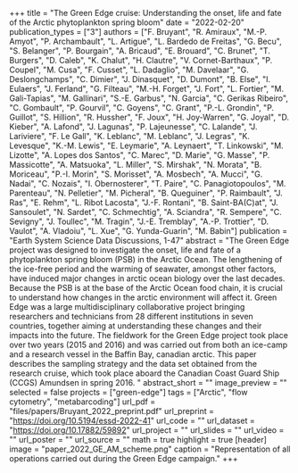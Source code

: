 +++
title = "The Green Edge cruise: Understanding the onset, life and fate of the Arctic phytoplankton spring bloom"
date = "2022-02-20"
publication_types = ["3"]
authors = ["F. Bruyant", "R. Amiraux", "M.-P. Amyot", "P. Archambault", "L. Artigue", "L. Bardedo de Freitas", "G. Becu", "S. Belanger", "P. Bourgain", "A. Bricaud", "E. Brouard", "C. Brunet", "T. Burgers", "D. Caleb", "K. Chalut", "H. Clautre", "V. Cornet-Barthaux", "P. Coupel", "M. Cusa", "F. Cusset", "L. Dadaglio", "M. Davelaar", "G. Deslongchamps", "C. Dimier", "J. Dinasquet", "D. Dumont", "B. Else", "I. Eulaers", "J. Ferland", "G. Filteau", "M.-H. Forget", "J. Fort", "L. Fortier", "M. Gali-Tapias", "M. Gallinari", "S.-E. Garbus", "N. Garcia", "C. Gerikas Ribeiro", "C. Gombault", "P. Gourvil", "C. Goyens", "C. Grant", "P.-L. Grondin", "P. Guillot", "S. Hillion", "R. Hussher", "F. Joux", "H. Joy-Warren", "G. Joyal", "D. Kieber", "A. Lafond", "J. Lagunas", "P. Lajeunesse", "C. Lalande", "J. Lariviere", "F. Le Gall", "K. Leblanc", "M. Leblanc", "J. Legras", "K. Levesque", "K.-M. Lewis", "E. Leymarie", "A. Leynaert", "T. Linkowski", "M. Lizotte", "A. Lopes dos Santos", "C. Marec", "D. Marie", "G. Masse", "P. Massicotte", "A. Matsuoka", "L. Miller", "S. Mirshak", "N. Morata", "B. Moriceau", "P.-I. Morin", "S. Morisset", "A. Mosbech", "A. Mucci", "G. Nadai", "C. Nozais", "I. Obernosterer", "T. Paire", "C. Panagiotopoulos", "M. Parenteau", "N. Pelletier", "M. Picheral", "B. Queguiner", "P. Raimbault", "J. Ras", "E. Rehm", "L. Ribot Lacosta", "J.-F. Rontani", "B. Saint-BA(C)at", "J. Sansoulet", "N. Sardet", "C. Schmechtig", "A. Sciandra", "R. Sempere", "C. Sevigny", "J. Toullec", "M. Tragin", "J.-E. Tremblay", "A.-P. Trottier", "D. Vaulot", "A. Vladoiu", "L. Xue", "G. Yunda-Guarin", "M. Babin"]
publication = "Earth System Science Data Discussions, 1-47"
abstract = "The Green Edge project was designed to investigate the onset, life and fate of a phytoplankton spring bloom (PSB) in the Arctic Ocean. The lengthening of the ice-free period and the warming of seawater, amongst other factors, have induced major changes in arctic ocean biology over the last decades. Because the PSB is at the base of the Arctic Ocean food chain, it is crucial to understand how changes in the arctic environment will affect it. Green Edge was a large multidisciplinary collaborative project bringing researchers and technicians from 28 different institutions in seven countries, together aiming at understanding these changes and their impacts into the future. The fieldwork for the Green Edge project took place over two years (2015 and 2016) and was carried out from both an ice-camp and a research vessel in the Baffin Bay, canadian arctic. This paper describes the sampling strategy and the data set obtained from the research cruise, which took place aboard the Canadian Coast Guard Ship (CCGS) Amundsen in spring 2016. "
abstract_short = ""
image_preview = ""
selected = false
projects = ["green-edge"]
tags = ["Arctic", "flow cytometry", "metabarcoding"]
url_pdf = "files/papers/Bruyant_2022_preprint.pdf"
url_preprint = "https://doi.org/10.5194/essd-2022-41"
url_code = ""
url_dataset = "https://doi.org/10.17882/59892"
url_project = ""
url_slides = ""
url_video = ""
url_poster = ""
url_source = ""
math = true
highlight = true
[header]
image = "paper_2022_GE_AM_scheme.png"
caption = "Representation of all operations carried out during the Green Edge campaign."
+++
